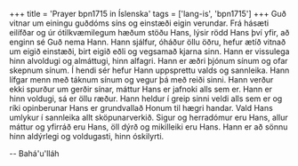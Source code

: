 +++
title = 'Prayer bpn1715 in Íslenska'
tags = ['lang-is', 'bpn1715']
+++
Guð vitnar um einingu guðdóms síns og ein­stæði eigin verundar. Frá hásæti eilífðar og úr ótilkvæmilegum hæðum stöðu Hans, lýsir rödd Hans því yfir, að enginn sé Guð nema Hann. Hann sjálfur, óháður öllu öðru, hefur ætíð vitnað um eigið einstæði, birt eigið eðli og vegsamað kjarna sinn. Hann er vissulega hinn alvoldugi og almáttugi, hinn alfagri.
Hann er æðri þjónum sínum og ofar skepnum sínum. Í hendi sér hefur Hann uppsprettu valds og sannleika. Hann lífgar menn með táknum sínum og vegur þá með reiði sinni. Hann verður ekki spurður um gerðir sínar, máttur Hans er jafnoki alls sem er. Hann er hinn voldugi, sá er öllu ræður. Hann heldur í greip sinni veldi alls sem er og ríki opinberunar Hans er grundvallað Honum til hægri handar. Vald Hans umlykur í sannleika allt sköp­un­ar­verkið. Sigur og herradómur eru Hans, allur máttur og yfirráð eru Hans, öll dýrð og mikilleiki eru Hans. Hann er að sönnu hinn al­dýrlegi og voldugasti, hinn óskilyrti.

-- Bahá'u'lláh
